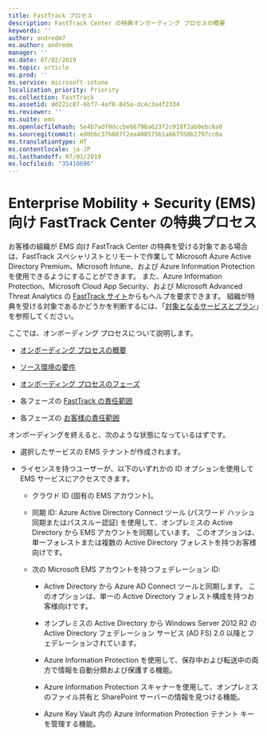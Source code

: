 ```yaml
---
title: FastTrack プロセス
description: FastTrack Center の特典オンボーディング プロセスの概要
keywords: ''
author: andredm7
ms.author: andredm
manager: ''
ms.date: 07/02/2019
ms.topic: article
ms.prod: ''
ms.service: microsoft-intune
localization_priority: Priority
ms.collection: FastTrack
ms.assetid: dd221c87-6bf7-4af8-845a-dc4c3a4f2334
ms.reviewer: ''
ms.suite: ems
ms.openlocfilehash: 5e4b7adf0dccbe66798a623f2c918f2ab0ebc8a0
ms.sourcegitcommit: ed0bbc37b887f2ea408575b1a667550b2797cc0a
ms.translationtype: HT
ms.contentlocale: ja-JP
ms.lasthandoff: 07/01/2019
ms.locfileid: "35410696"
---
```

# <a name="fasttrack-center-benefit-process-for-enterprise-mobility--security-ems"></a>Enterprise Mobility + Security (EMS) 向け FastTrack Center の特典プロセス
お客様の組織が EMS 向け FastTrack Center の特典を受ける対象である場合は、FastTrack スペシャリストとリモートで作業して Microsoft Azure Active Directory Premium、Microsoft Intune、および Azure Information Protection を使用できるようにすることができます。 また、Azure Information Protection、Microsoft Cloud App Security、および Microsoft Advanced Threat Analytics の [FastTrack サイト](https://www.microsoft.com/fasttrack/microsoft-365/ems)からもヘルプを要求できます。 組織が特典を受ける対象であるかどうかを判断するには、「[対象となるサービスとプラン](M365-eligible-services-and-plans.md)」を参照してください。


ここでは、オンボーディング プロセスについて説明します。

-   [オンボーディング プロセスの概要](EMS-fasttrack-benefit-overview.md)

-   [ソース環境の要件](EMS-source-environment-expectations.md)

-   [オンボーディング プロセスのフェーズ](EMS-onboarding-phases.md)

-   各フェーズの [FastTrack の責任範囲](EMS-fasttrack-responsibilities.md)

-   各フェーズの [お客様の責任範囲](EMS-your-responsibilities.md)

オンボーディングを終えると、次のような状態になっているはずです。

-   選択したサービスの EMS テナントが作成されます。

-   ライセンスを持つユーザーが、以下のいずれかの ID オプションを使用して EMS サービスにアクセスできます。

    -   クラウド ID (固有の EMS アカウント)。

    -   同期 ID: Azure Active Directory Connect ツール (パスワード ハッシュ同期またはパススルー認証) を使用して、オンプレミスの Active Directory から EMS アカウントを同期しています。 このオプションは、単一フォレストまたは複数の Active Directory フォレストを持つお客様向けです。

    -   次の Microsoft EMS アカウントを持つフェデレーション ID:

        -   Active Directory から Azure AD Connect ツールと同期します。 このオプションは、単一の Active Directory フォレスト構成を持つお客様向けです。

        -   オンプレミスの Active Directory から Windows Server 2012 R2 の Active Directory フェデレーション サービス (AD FS) 2.0 以降とフェデレーションされています。

        -   Azure Information Protection を使用して、保存中および転送中の両方で情報を自動分類および保護する機能。 

        -   Azure Information Protection スキャナーを使用して、オンプレミスのファイル共有と SharePoint サーバーの情報を見つける機能。 

        -   Azure Key Vault 内の Azure Information Protection テナント キーを管理する機能。 
